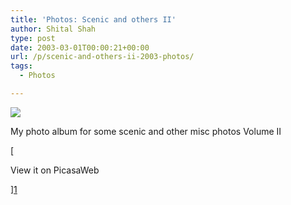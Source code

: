 ```yaml
---
title: 'Photos: Scenic and others II'
author: Shital Shah
type: post
date: 2003-03-01T00:00:21+00:00
url: /p/scenic-and-others-ii-2003-photos/
tags:
  - Photos

---
```

[<img src="/images/posts/2004/03/scenic_and_othersII.jpg" class="alignleft size-full" />][1]

My photo album for some scenic and other misc photos Volume II

[

View it on PicasaWeb

][1]

 [1]: https://picasaweb.google.com/111712720654017421562/ScenicAndOthersII?authuser=0&feat=directlink